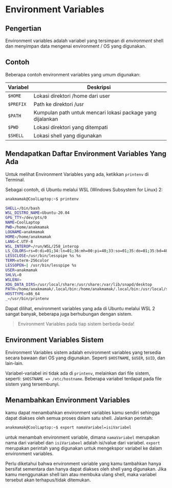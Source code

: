 # Environment Variables

## Pengertian

Environment variables adalah variabel yang tersimpan di _environment_ shell dan menyimpan data mengenai environment / OS yang digunakan.

## Contoh

Beberapa contoh environment variables yang umum digunakan:

| Variabel    | Deskripsi                                                  |
|-------------|------------------------------------------------------------|
| `$HOME`     | Lokasi direktori /home dari user                           |
| `$PREFIX`   | Path ke direktori /usr                                     |
| `$PATH`     | Kumpulan path untuk mencari lokasi package yang dijalankan |
| `$PWD`      | Lokasi direktori yang ditempati                            |
| `$SHELL`    | Lokasi shell yang digunakan                                |

## Mendapatkan Daftar Environment Variables Yang Ada

Untuk melihat Environment Variables yang ada, ketikkan `printenv` di Terminal.

Sebagai contoh, di Ubuntu melalui WSL (Windows Subsystem for Linux) 2:

```bash
anakmamak@CoolLaptop:~$ printenv

SHELL=/bin/bash
WSL_DISTRO_NAME=Ubuntu-20.04
GPG_TTY=/dev/pts/0
NAME=CoolLaptop
PWD=/home/anakmamak
LOGNAME=anakmamak
HOME=/home/anakmamak
LANG=C.UTF-8
WSL_INTEROP=/run/WSL/258_interop
LS_COLORS=rs=0:di=01;34:ln=01;36:mh=00:pi=40;33:so=01;35:do=01;35:bd=40;33;01:cd=40;33;01:or=40;31;01:mi=00:su=37;41:sg=30;43:ca=30;41:tw=30;42:ow=34;42:st=37;44:ex=01;32:*.tar=01;31:*.tgz=01;31:*.arc=01;31:*.arj=01;31:*.taz=01;31:*.lha=01;31:*.lz4=01;31:*.lzh=01;31:*.lzma=01;31:*.tlz=01;31:*.txz=01;31:*.tzo=01;31:*.t7z=01;31:*.zip=01;31:*.z=01;31:*.dz=01;31:*.gz=01;31:*.lrz=01;31:*.lz=01;31:*.lzo=01;31:*.xz=01;31:*.zst=01;31:*.tzst=01;31:*.bz2=01;31:*.bz=01;31:*.tbz=01;31:*.tbz2=01;31:*.tz=01;31:*.deb=01;31:*.rpm=01;31:*.jar=01;31:*.war=01;31:*.ear=01;31:*.sar=01;31:*.rar=01;31:*.alz=01;31:*.ace=01;31:*.zoo=01;31:*.cpio=01;31:*.7z=01;31:*.rz=01;31:*.cab=01;31:*.wim=01;31:*.swm=01;31:*.dwm=01;31:*.esd=01;31:*.jpg=01;35:*.jpeg=01;35:*.mjpg=01;35:*.mjpeg=01;35:*.gif=01;35:*.bmp=01;35:*.pbm=01;35:*.pgm=01;35:*.ppm=01;35:*.tga=01;35:*.xbm=01;35:*.xpm=01;35:*.tif=01;35:*.tiff=01;35:*.png=01;35:*.svg=01;35:*.svgz=01;35:*.mng=01;35:*.pcx=01;35:*.mov=01;35:*.mpg=01;35:*.mpeg=01;35:*.m2v=01;35:*.mkv=01;35:*.webm=01;35:*.ogm=01;35:*.mp4=01;35:*.m4v=01;35:*.mp4v=01;35:*.vob=01;35:*.qt=01;35:*.nuv=01;35:*.wmv=01;35:*.asf=01;35:*.rm=01;35:*.rmvb=01;35:*.flc=01;35:*.avi=01;35:*.fli=01;35:*.flv=01;35:*.gl=01;35:*.dl=01;35:*.xcf=01;35:*.xwd=01;35:*.yuv=01;35:*.cgm=01;35:*.emf=01;35:*.ogv=01;35:*.ogx=01;35:*.aac=00;36:*.au=00;36:*.flac=00;36:*.m4a=00;36:*.mid=00;36:*.midi=00;36:*.mka=00;36:*.mp3=00;36:*.mpc=00;36:*.ogg=00;36:*.ra=00;36:*.wav=00;36:*.oga=00;36:*.opus=00;36:*.spx=00;36:*.xspf=00;36:
LESSCLOSE=/usr/bin/lesspipe %s %s
TERM=xterm-256color
LESSOPEN=| /usr/bin/lesspipe %s
USER=anakmamak
SHLVL=0
WSLENV=
XDG_DATA_DIRS=/usr/local/share:/usr/share:/var/lib/snapd/desktop
PATH=/home/anakmamak/.local/bin:/home/anakmamak/.local/bin:/usr/local/sbin:/usr/local/bin:/usr/sbin:/usr/bin:/sbin:/bin:/usr/games:/usr/local/games:/usr/lib/wsl/lib:/mnt/c/Windows/system32:/mnt/c/Windows:/mnt/c/Windows/System32/Wbem:/mnt/c/Windows/System32/WindowsPowerShell/v1.0/:/mnt/c/Windows/System32/OpenSSH/:/mnt/c/Program Files (x86)/NVIDIA Corporation/PhysX/Common:/mnt/c/Users/hendr/AppData/Local/Microsoft/WindowsApps:/mnt/c/Users/hendr/AppData/Local/Programs/Microsoft VS Code/bin:/snap/bin
HOSTTYPE=x86_64
_=/usr/bin/printenv
```

Dapat dilihat, environment variables yang ada di Ubuntu melalui WSL 2 sangat banyak, beberapa juga berhubungan dengan sistem.

> Environment Variables pada tiap sistem berbeda-beda!

## Environment Variables Sistem

Environment Variables sistem adalah environment variables yang tersedia secara bawaan dari OS yang digunakan. Seperti `$HOSTNAME`, `$USER`, `$UID`, dan lain-lain.

Variabel-variabel ini tidak ada di `printenv`, melainkan dari file sistem, seperti: `$HOSTNAME => /etc/hostname`. Beberapa variabel terdapat pada file sistem yang tersembunyi.

## Menambahkan Environment Variables

kamu dapat menambahkan environment variables kamu sendiri sehingga dapat diakses oleh semua proses dalam satu shell. Jalankan perintah:

```bash
anakmamak@CoolLaptop:~$ export namaVariabel=isiVariabel
```

untuk menambah environment variable, dimana `namaVariabel` merupakan nama dari variabel dan `isiVariabeel` adalah isi/value dari variabel. `export` merupakan perintah yang digunakan untuk mengekspor variabel ke dalam environment variables.

Perlu diketahui bahwa environment variable yang kamu tambahkan hanya bersifat sementara dan hanya dapat diakses oleh shell yang digunakan. Jika kamu menggunakan shell lain atau membuka ulang shell, maka variabel tersebut akan terhapus/tidak ditemukan.


